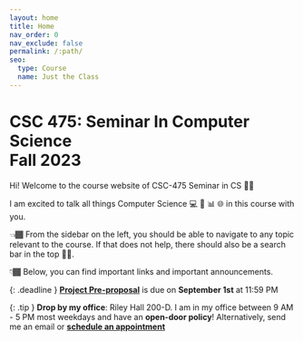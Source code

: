 ```yaml
---
layout: home
title: Home
nav_order: 0
nav_exclude: false
permalink: /:path/
seo:
  type: Course
  name: Just the Class
---
```


<h1>CSC 475: Seminar In Computer Science<br/>Fall 2023</h1>

Hi! Welcome to the course website of CSC-475 Seminar in CS 👋🏾

I am excited to talk all things Computer Science 💻 🤖 📊 🌐  in this course with you. 

👈🏾 From the sidebar on the left, you should be able to navigate to any topic relevant to the course. If that does not help, there should also be a search bar in the top ☝🏾.

👇🏾 Below, you can find important links and important announcements.

<!-- ## Announcements -->

{: .deadline }
**[Project Pre-proposal](https://docs.google.com/document/d/1feE6sO5X7wMhPAwt8HoIvxz0Gk6tUIKf_VOG4xqtdGU/edit?usp=sharing)** is due on **September 1st** at 11:59 PM 

{: .tip }
**Drop by my office**: Riley Hall 200-D. I am in my office between 9 AM - 5 PM most weekdays and have an **open-door policy**! Alternatively, send me an email or **[schedule an appointment](https://calendly.com/ssultan-dpq/)**


